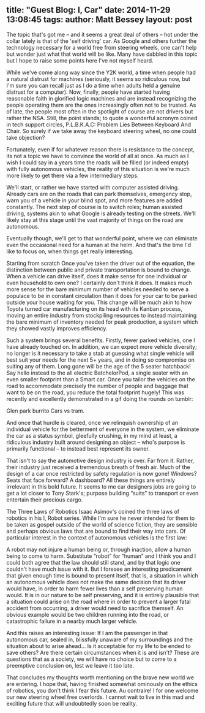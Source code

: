 title: "Guest Blog: I, Car"
date: 2014-11-29 13:08:45
tags:
author: Matt Bessey
layout: post
---

The topic that's got me – and it seems a great deal of others – hot under the collar lately is that of the 'self driving' car. As Google and others further the technology necessary for a world free from steering wheels, one can't help but wonder just what that world will be like. Many have dabbled in this topic but I hope to raise some points here I've not myself heard.

<!-- more -->

While we've come along way since the Y2K world, a time when people had a natural distrust for machines (seriously, it seems so ridiculous now, but I'm sure you can recall just as I do a time when adults held a genuine distrust for a computer). Now, finally, people have started having reasonable faith in glorified logic machines and are instead recognizing the people operating them are the ones increasingly often not to be trusted. As of late, the people most often in the spotlight of course are not drivers but rather the NSA. Still, the point stands; to quote a wonderful acronym coined in tech support circles, P.L.B.K.A.C: Problem Lies Between Keyboard And Chair. So surely if we take away the keyboard steering wheel, no one could take objection?

Fortunately, even if for whatever reason there is resistance to the concept, its not a topic we have to convince the world of all at once. As much as I wish I could say in a years time the roads will be filled (or indeed empty) with fully autonomous vehicles, the reality of this situation is we're much more likely to get there via a few intermediary steps.

We'll start, or rather we have started with computer assisted driving. Already cars are on the roads that can park themselves, emergency stop, warn you of a vehicle in your blind spot, and more features are added constantly. The next step of course is to switch roles; human assisted driving, systems akin to what Google is already testing on the streets. We'll likely stay at this stage until the vast majority of things on the road are autonomous.

Eventually though, we'll get to that wonderful point, where we can eliminate even the occasional need for a human at the helm. And that's the time I'd like to focus on, when things get really interesting.

Starting from scratch
Once you've taken the driver out of the equation, the distinction between public and private transportation is bound to change. When a vehicle can drive itself, does it make sense for one individual or even household to own one? I certainly don't think it does. It makes much more sense for the bare minimum number of vehicles needed to serve a populace to be in constant circulation than it does for your car to be parked outside your house waiting for you. This change will be much akin to how Toyota turned car manufacturing on its head with its Kanban process, moving an entire industry from stockpiling resources to instead maintaining the bare minimum of inventory needed for peak production, a system which they showed vastly improves efficiency.

Such a system brings several benefits. Firstly, fewer parked vehicles, one I have already touched on. In addition, we can expect more vehicle diversity; no longer is it necessary to take a stab at guessing what single vehicle will best suit your needs for the next 5+ years, and in doing so compromise on suiting any of them. Long gone will be the age of the 5 seater hatchback! Say hello instead to the all electric BatchelorPod, a single seater with an even smaller footprint than a Smart car. Once you tailor the vehicles on the road to accommodate precisely the number of people and baggage that want to be on the road, you reduce the total footprint hugely! This was recently and excellently demonstrated in a gif doing the rounds on tumblr:
 
Glen park burrito
Cars vs tram.
 
And once that hurdle is cleared, once we relinquish ownership of an individual vehicle for the betterment of everyone in the system, we eliminate the car as a status symbol, gleefully crushing, in my mind at least, a ridiculous industry built around designing an object – who's purpose is primarily functional – to instead best represent its owner.

That isn't to say the automotive design industry is over. Far from it. Rather, their industry just received a tremendous breath of fresh air. Much of the design of a car once restricted by safety regulation is now gone! Windows? Seats that face forward? A dashboard? All these things are entirely irrelevant in this bold future. It seems to me car designers jobs are going to get a lot closer to Tony Stark's; purpose building “suits” to transport or even entertain their precious cargo.

The Three Laws of Robotics
Isaac Asimov's coined the three laws of robotics in his I, Robot series. While I'm sure he never intended for them to be taken as gospel outside of the world of science fiction, they are sensible and perhaps obvious laws that are bound to find their way into cars. Of particular interest in the context of autonomous vehicles is the first law:

A robot may not injure a human being or, through inaction, allow a human being to come to harm.
Substitute “robot” for “human” and I think you and I could both agree that the law should still stand, and by that logic one couldn't have much issue with it. But I foresee an interesting predicament that given enough time is bound to present itself, that is, a situation in which an autonomous vehicle does not make the same decision that its driver would have, in order to harm fewer lives than a self preserving human would. It is in our nature to be self preserving, and it is entirely plausible that a situation could arise on the road where in order to prevent a larger fatal accident from occurring, a driver would need to sacrifice themself. An obvious example would be two children running into the road, or 
catastrophic failure in a nearby much larger vehicle.

And this raises an interesting issue: If I am the passenger in that autonomous car, sealed in, blissfully unaware of my surroundings and the situation about to arise ahead… Is it acceptable for my life to be ended to save others? Are there certain circumstances when it is and isn't? These are questions that as a society, we will have no choice but to come to a preemptive conclusion on, lest we leave it too late.

That concludes my thoughts worth mentioning on the brave new world we are entering. I hope that, having finished somewhat ominously on the ethics of robotics, you don't think I fear this future. Au contraire! I for one welcome our new steering wheel free overlords. I cannot wait to live in this mad and exciting future that will undoubtedly soon be reality.
